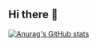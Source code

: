 ## Hi there 👋

[![Anurag's GitHub stats](https://github-readme-stats.vercel.app/api?username=abdulrahman-riyad&show_icons=true&theme=highcontrast)](https://github.com/abdulrahman-riyad/github-readme-stats)
